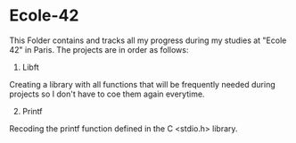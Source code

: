 # Ecole-42

This Folder contains and tracks all my progress during my studies at "Ecole 42" in Paris. The projects are in order as follows:

1. Libft

Creating a library with all functions that will be frequently needed during projects so I don't have to coe them again everytime.

2. Printf

Recoding the printf function defined in the C <stdio.h> library.
